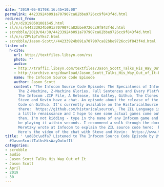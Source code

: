 ```yaml
---
date: "2019-05-01T08:16:45+10:00"
permalink: 44233924b091a707907ca82bbe9726cc9f843f4d.html
redirect_from:
- sl/n/d20190501081645.html
- sl/n/s/h44233924b091a707907ca82bbe9726cc9f843f4d.html
- scrobble/2019/04/30/44233924b091a707907ca82bbe9726cc9f843f4d.html
- sl/n/s/ZPV1pTxYks7.html
- scrobble/Jason-Scott//44233924b091a707907ca82bbe9726cc9f843f4d.html
listen-of:
  h-cite:
    url: http://textfiles.libsyn.com/rss
    photo: ""
    audio:
    - http://traffic.libsyn.com/textfiles/Jason_Scott_Talks_His_Way_Out_of_It_-_Episode_62.mp3?dest-id=574323
    - http://archive.org/download/Jason_Scott_Talks_His_Way_Out_of_It-Podcast-by-Jason_Scott/The_Infocom_Source_Code_Episode.mp3
    name: The Infocom Source Code Episode
    author: Jason Scott
    content: "The Infocom Source Code Episode: The Specialness of Infocom, The Craft,
      The Z-Machine, Z-Machine Glories, Full Sentences and Every Platform, GET LAMP,
      The Infocom .ZIP File, A Release, Stu Galley, Github, The Clones and Branches,
      Steve and Kevin have a chat. An episode about the release of the Infocom Source
      Code on Github. It's currently available on the HistoricalSource collection
      there:  https://github.com/historicalsource\_ The ZIL Language is now having
      a little renaissance and I hope to see some actual games come out of it. Until
      then, I'm not kidding - type in the name of any Infocom game and you can probably
      be playing it within seconds. I recommend a walk through the document Steve
      Meretzky wrote at Infocom to explain the ZIL source code here:  https://archive.org/details/Learning_ZIL_Steven_Eric_Meretzky_1995\_
      Here's the video of the chat with Steve and Kevin:  https://www.twitch.tv/videos/416801231\_"
title: ' \ud83c\udfa7 Listened to The Infocom Source Code Episode by @textfiles From
  #JasonScottTalksHisWayOutofIt'
categories:
- scrobble
- audio
- Jason Scott Talks His Way Out of It
- Jason Scott
- April
- 2019
- 30
---
```


